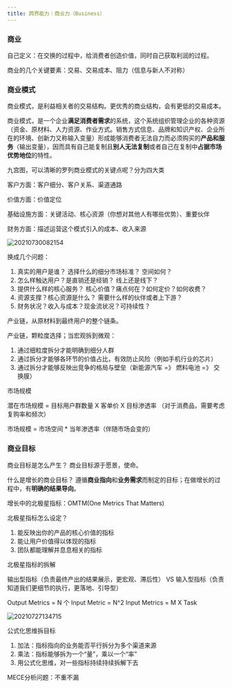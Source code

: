 ```yaml
---
title: 跨界能力｜商业力（Business）
---
```


### 商业

自己定义：在交换的过程中，给消费者创造价值，同时自己获取利润的过程。

商业的几个关键要素：交易、交易成本、阻力（信息与新人不对称）

### 商业模式

商业模式，是利益相关者的交易结构。更优秀的商业结构，会有更低的交易成本。

商业模式，是一个企业**满足消费者需求**的系统，这个系统组织管理企业的各种资源（资金、原材料、人力资源、作业方式。销售方式信息、品牌和知识产权、企业所在的环境、创新力又称输入变量）形成能够消费者无法自力而必须购买的**产品和服务**（输出变量），因而具有自己能复制且**别人无法复制**或者自己在复制中**占据市场优势地位**的特性。

九宫图，可以清晰的罗列商业模式的关键点呢？分为四大类

客户方面：客户细分、客户关系、渠道通路

价值方面：价值定位

基础设施方面：关键活动、核心资源（你想对其他人有哪些优势）、重要伙伴

财务方面：描述运营这个模式引入的成本、收入来源

![20210730082154](https://i.loli.net/2021/07/30/DkZPnVShcvINFUd.png)

换成几个问题：

1. 真实的用户是谁？ 选择什么的细分市场标准？ 空间如何？
2. 怎么样触达用户？是直销还是经销？ 线上还是线下？
3. 提供什么样的核心服务？ 核心价值？痛点何在？如何定价？如何收费？
4. 资源支撑？核心资源是什么？ 需要什么样的伙伴或者上下游？
5. 财务状况？收入与成本？现金流状况？可持续性？

产业链，从原材料到最终用户的整个链条。

产业链，颗粒度选择；当宏观拆到微观：

1. 通过细粒度拆分才能明确到细分人群
2. 通过拆分才能够各环节的价值占比，有效防止风险（例如手机行业的芯片）
3. 通过拆分才能够反映出竞争的格局与壁垒（新能源汽车 =》 燃料电池 =》 交换膜）

市场规模

潜在市场规模 = 目标用户群数量 X 客单价 X 目标渗透率 （对于消费品，需要考虑复购率和频次）

市场规模 = 市场空间 * 当年渗透率（伴随市场会变的）

### 商业目标

商业目标是怎么产生？ 商业目标源于愿景，使命。

什么是增长的商业目标？
遵循**商业指向**和**业务需求**而制定的目标；在做增长的过程中，有**明确的结果导向**。

增长中的北极星指标：OMTM(One Metrics That Matters)

北极星指标怎么设定？

1. 能反映出你的产品的核心价值的指标
2. 能让用户价值得以体现的指标
3. 团队都能理解并息息相关的指标

北极星指标的拆解

输出型指标（负责最终产出的结果展示，更宏观、滞后性）  VS 输入型指标（负责知道我们更细节的执行，更落地、引导型）

Output Metrics = N 个 Input Metric = N^2 Input Metrics = M X Task

![20210727134715](http://cdn.b5mang.com/20210727134715.png)

公式化思维拆目标

1. 加法：指标指向的业务能否平行拆分为多个渠道来源
2. 乘法：指标能够拆为一个“量”，乘以一个“率”
3. 用公式化思维，对一些指标持续持续拆解下去

MECE分析问题：不重不漏

